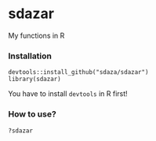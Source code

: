 # sdazar
My functions in R

### Installation

```
devtools::install_github("sdaza/sdazar")   
library(sdazar)
```

You have to install `devtools` in R first!

### How to use?

`?sdazar`